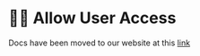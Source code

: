 # 🦸‍♂️ Allow User Access

Docs have been moved to our website at this [link](https://tomatophp.com/en/open-source/filament-media-manager)
